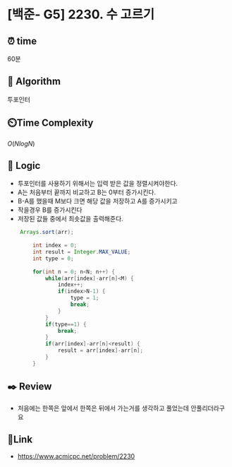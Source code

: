
# [백준- G5] 2230. 수 고르기
## ⏰  **time**
60분

## :pushpin: **Algorithm**
투포인터

## ⏲️**Time Complexity**
$O(N log N)$

## :round_pushpin: **Logic**

- 투포인터를 사용하기 위해서는 입력 받은 값을 정렬시켜야한다.
- A는 처음부터 끝까지 비교하고 B는 0부터 증가시킨다.
- B-A를 했을때 M보다 크면 해당 값을 저장하고 A를 증가시키고
- 작을경우 B를 증가시킨다
- 저장된 값들 중에서 최솟값을 출력해준다.

```java
	Arrays.sort(arr);
		
		int index = 0;
		int result = Integer.MAX_VALUE;
		int type = 0;
		
		for(int n = 0; n<N; n++) {
			while(arr[index]-arr[n]<M) {
				index++;
				if(index>N-1) {
					type = 1;
					break;
				}
			}
			if(type==1) {
				break;
			}
			if(arr[index]-arr[n]<result) {
				result = arr[index]-arr[n];
			}
		}
```

## :black_nib: **Review**
- 처음에는 한쪽은 앞에서 한쪽은 뒤에서 가는거를 생각하고 풀었는데 안풀리더라구요


## 📡**Link**
- https://www.acmicpc.net/problem/2230

